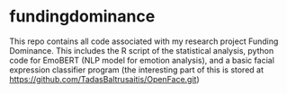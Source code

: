 # fundingdominance
This repo contains all code associated with my research project Funding Dominance. This includes the R script of the statistical analysis, python code for EmoBERT (NLP model for emotion analysis), and a basic facial expression classifier program (the interesting part of this is stored at https://github.com/TadasBaltrusaitis/OpenFace.git)
